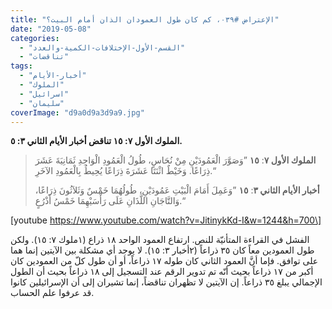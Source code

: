 ```yaml
---
title: "الإعتراض #٠٣٩، كم كان طول العمودان الذان أمام البيت؟"
date: "2019-05-08"
categories: 
  - "القسم-الأول-الإختلافات-الكمية-والعدد"
  - "تناقضات"
tags: 
  - "أخبار-الأيام"
  - "الملوك"
  - "اسرائيل"
  - "سليمان"
coverImage: "d9a0d9a3d9a9.jpg"
---
```


**الملوك الأول ٧: ١٥ تناقض أخبار الأيام الثاني ٣: ٥.**

> **الملوك الأول ٧**: **١٥** ”وَصَوَّرَ الْعَمُودَيْنِ مِنْ نُحَاسٍ، طُولُ الْعَمُودِ الْوَاحِدِ ثَمَانِيَةَ عَشَرَ ذِرَاعًا. وَخَيْطٌ اثْنَتَا عَشَرَةَ ذِرَاعًا يُحِيطُ بِالْعَمُودِ الآخَرِ.“
> 
> **أخبار الأيام الثاني ٣**: **١٥** ”وَعَمِلَ أَمَامَ الْبَيْتِ عَمُودَيْنِ، طُولُهُمَا خَمْسٌ وَثَلاَثُونَ ذِرَاعًا، وَالتَّاجَانِ اللَّذَانِ عَلَى رَأْسَيْهِمَا خَمْسُ أَذْرُعٍ.“

\[youtube https://www.youtube.com/watch?v=JitinykKd-I&w=1244&h=700\]

الفشل في القراءة المتأنيّة للنص. ارتفاع العمود الواحد ١٨ ذراع (١ملوك ٧: ١٥). ولكن طول العمودين معاً كان ٣٥ ذراعاً (٢أخبار ٣: ١٥). لا يوجد أي مشكلة بين الآيتين إنما هما على توافق. فإما أنَّ العمود الثاني كان طوله ١٧ ذراعاً، أو أن طول كلّ من العمودين كان أكبر من ١٧ ذراعاً بحيث أنّه تم تدوير الرقم عند التسجيل إلى ١٨ ذراعاً بحيث أن الطول الإجمالي يبلغ ٣٥ ذراعاً. إن الآيتين لا تظهران تناقضاً، إنما تشيران إلى أن الإسرائيلين كانوا قد عرفوا علم الحساب.
